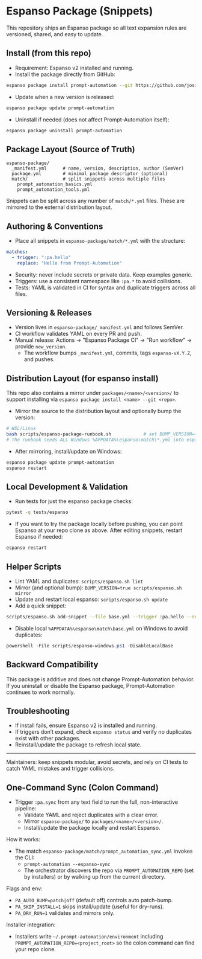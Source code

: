 # Espanso Package (Snippets)

This repository ships an Espanso package so all text expansion rules are versioned, shared, and easy to update.

## Install (from this repo)

- Requirement: Espanso v2 installed and running.
- Install the package directly from GitHub:

```bash
espanso package install prompt-automation --git https://github.com/josiahH-cf/prompt-automation
```

- Update when a new version is released:

```bash
espanso package update prompt-automation
```

- Uninstall if needed (does not affect Prompt-Automation itself):

```bash
espanso package uninstall prompt-automation
```

## Package Layout (Source of Truth)

```
espanso-package/
  _manifest.yml      # name, version, description, author (SemVer)
  package.yml        # minimal package descriptor (optional)
  match/             # split snippets across multiple files
    prompt_automation_basics.yml
    prompt_automation_tools.yml
```

Snippets can be split across any number of `match/*.yml` files. These are mirrored to the external distribution layout.

## Authoring & Conventions

- Place all snippets in `espanso-package/match/*.yml` with the structure:

```yaml
matches:
  - trigger: ":pa.hello"
    replace: "Hello from Prompt-Automation"
```

- Security: never include secrets or private data. Keep examples generic.
- Triggers: use a consistent namespace like `:pa.*` to avoid collisions.
- Tests: YAML is validated in CI for syntax and duplicate triggers across all files.

## Versioning & Releases

- Version lives in `espanso-package/_manifest.yml` and follows SemVer.
- CI workflow validates YAML on every PR and push.
- Manual release: Actions → "Espanso Package CI" → "Run workflow" → provide `new_version`.
  - The workflow bumps `_manifest.yml`, commits, tags `espanso-vX.Y.Z`, and pushes.

## Distribution Layout (for espanso install)

This repo also contains a mirror under `packages/<name>/<version>/` to support installing via `espanso package install <name> --git <repo>`.

- Mirror the source to the distribution layout and optionally bump the version:

```bash
# WSL/Linux
bash scripts/espanso-package-runbook.sh            # set BUMP_VERSION=true to auto-bump patch
# The runbook seeds ALL Windows %APPDATA%\espanso\match\*.yml into espanso-package/match/ before mirroring
```

- After mirroring, install/update on Windows:

```powershell
espanso package update prompt-automation
espanso restart
```

## Local Development & Validation

- Run tests for just the espanso package checks:

```bash
pytest -q tests/espanso
```

- If you want to try the package locally before pushing, you can point Espanso at your repo clone as above. After editing snippets, restart Espanso if needed:

```bash
espanso restart
```

## Helper Scripts

- Lint YAML and duplicates: `scripts/espanso.sh lint`
- Mirror (and optional bump): `BUMP_VERSION=true scripts/espanso.sh mirror`
- Update and restart local espanso: `scripts/espanso.sh update`
- Add a quick snippet:

```bash
scripts/espanso.sh add-snippet --file base.yml --trigger :pa.hello --replace "Hello from Prompt-Automation"
```

- Disable local `%APPDATA%\espanso\match\base.yml` on Windows to avoid duplicates:

```powershell
powershell -File scripts/espanso-windows.ps1 -DisableLocalBase
```

## Backward Compatibility

This package is additive and does not change Prompt-Automation behavior. If you uninstall or disable the Espanso package, Prompt-Automation continues to work normally.

## Troubleshooting

- If install fails, ensure Espanso v2 is installed and running.
- If triggers don’t expand, check `espanso status` and verify no duplicates exist with other packages.
- Reinstall/update the package to refresh local state.

---

Maintainers: keep snippets modular, avoid secrets, and rely on CI tests to catch YAML mistakes and trigger collisions.

## One-Command Sync (Colon Command)

- Trigger `:pa.sync` from any text field to run the full, non-interactive pipeline:
  - Validate YAML and reject duplicates with a clear error.
  - Mirror `espanso-package/` to `packages/<name>/<version>/`.
  - Install/update the package locally and restart Espanso.

How it works:

- The match `espanso-package/match/prompt_automation_sync.yml` invokes the CLI:
  - `prompt-automation --espanso-sync`
  - The orchestrator discovers the repo via `PROMPT_AUTOMATION_REPO` (set by installers) or by walking up from the current directory.

Flags and env:

- `PA_AUTO_BUMP=patch|off` (default off) controls auto patch-bump.
- `PA_SKIP_INSTALL=1` skips install/update (useful for dry-runs).
- `PA_DRY_RUN=1` validates and mirrors only.

Installer integration:

- Installers write `~/.prompt-automation/environment` including `PROMPT_AUTOMATION_REPO=<project_root>` so the colon command can find your repo clone.
